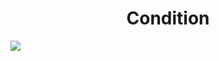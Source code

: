 <h1 align="center"> Condition </h1>
<img src="https://user-images.githubusercontent.com/25712677/58659064-180ab080-82c6-11e9-9a4b-c4b2dcc7f23f.png" style="max-width:100%;">

